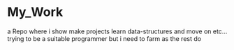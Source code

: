 # My_Work
a Repo where i show make projects learn data-structures and move on etc... trying to be a suitable programmer but i need to farm as the rest do
